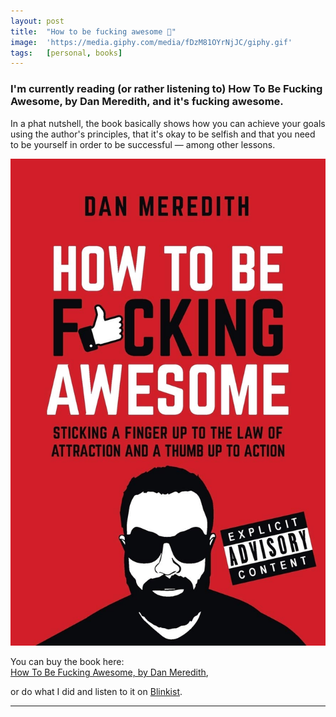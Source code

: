 ```yaml
---
layout: post
title:  "How to be fucking awesome 🤘"
image:  'https://media.giphy.com/media/fDzM81OYrNjJC/giphy.gif'
tags:   [personal, books]
---
```


### I'm currently reading (or rather listening to) How To Be Fucking Awesome, by Dan Meredith, and it's fucking awesome.

In a phat nutshell, the book basically shows how you can achieve your goals using the author's principles, that it's okay to be selfish and that you need to be yourself in order to be successful — among other lessons.

![How To Be Fucking Awesome by Dan Meredith](/assets/img/how-to-be-fucking-awesome.jpg)

You can buy the book here:  
[How To Be Fucking Awesome, by Dan Meredith][url-book],

or do what I did and listen to it on [Blinkist][url-blinkist].

***

[url-book]: https://www.goodreads.com/book/show/30047033-how-to-be-f-cking-awesome
[url-blinkist]: https://www.blinkist.com